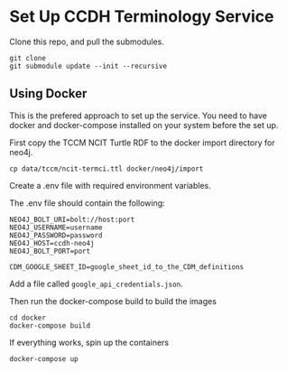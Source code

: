 # Set Up CCDH Terminology Service

Clone this repo, and pull the submodules. 

```shell
git clone 
git submodule update --init --recursive
```

## Using Docker

This is the prefered approach to set up the service. You need to have
docker and docker-compose installed on your system before the set up. 

First copy the TCCM NCIT Turtle RDF to the docker import directory for neo4j. 

```shell
cp data/tccm/ncit-termci.ttl docker/neo4j/import
```

Create a .env file with required environment variables. 

The .env file should contain the following:

```
NEO4J_BOLT_URI=bolt://host:port
NEO4J_USERNAME=username
NEO4J_PASSWORD=password
NEO4J_HOST=ccdh-neo4j
NEO4J_BOLT_PORT=port

CDM_GOOGLE_SHEET_ID=google_sheet_id_to_the_CDM_definitions
```

Add a file called `google_api_credentials.json`. 

Then run the docker-compose build to build the images

```shell
cd docker
docker-compose build
```

If everything works, spin up the containers

```shell
docker-compose up
```